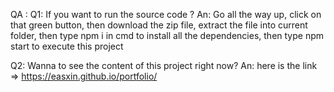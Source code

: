 QA : 
   Q1: If you want to run the source code ? 
   An: Go all the way up, click on that green button, then download the zip file, extract the file into current folder, then type npm i in cmd to install all the dependencies, 
       then type npm start to execute this project
   
   Q2: Wanna to see the content of this project right now? 
   An: here is the link => https://easxin.github.io/portfolio/
